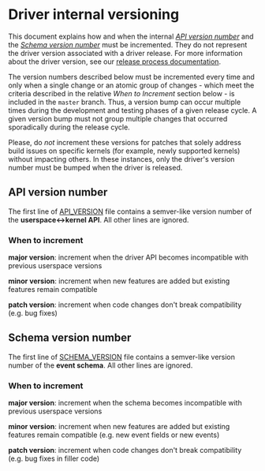 # Driver internal versioning

This document explains how and when the internal [*API version number*](#api-version-number) and the [*Schema version number*](#schema-version-number) must be incremented. They do not represent the driver version associated with a driver release. For more information about the driver version, see our [release process documentation](https://github.com/khulnasoft/libs/blob/master/release.md).

The version numbers described below must be incremented every time and only when a single change or an atomic group of changes - which meet the criteria described in the relative _When to Increment_ section below - is included in the `master` branch. Thus, a version bump can occur multiple times during the development and testing phases of a given release cycle. A given version bump must not group multiple changes that occurred sporadically during the release cycle.

Please, do *not* increment these versions for patches that solely address build issues on specific kernels (for example, newly supported kernels) without impacting others. In these instances, only the driver's version number must be bumped when the driver is released.

## API version number

The first line of [API_VERSION](API_VERSION) file contains a semver-like version number of the **userspace<->kernel API**. All other lines are ignored.

### When to increment

**major version**: increment when the driver API becomes incompatible with previous userspace versions

**minor version**: increment when new features are added but existing features remain compatible

**patch version**: increment when code changes don't break compatibility (e.g. bug fixes)

## Schema version number

The first line of [SCHEMA_VERSION](SCHEMA_VERSION) file contains a semver-like version number of the **event schema**. All other lines are ignored.

### When to increment

**major version**: increment when the schema becomes incompatible with previous userspace versions

**minor version**: increment when new features are added but existing features remain compatible (e.g. new event fields or new events)

**patch version**: increment when code changes don't break compatibility (e.g. bug fixes in filler code)
